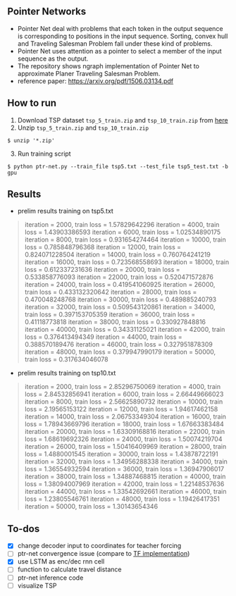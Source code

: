 ## Pointer Networks
- Pointer Net deal with problems that each token in the output sequence is corresponding to positions in the input sequence. Sorting, convex hull and Traveling Salesman Problem fall under these kind of problems.
- Pointer Net uses attention as a pointer to select a member of the input sequence as the output.
- The repository shows ngraph implementation of Pointer Net to approximate Planer Traveling Salesman Problem.
- reference paper: https://arxiv.org/pdf/1506.03134.pdf

## How to run
1. Download TSP dataset `tsp_5_train.zip` and `tsp_10_train.zip` from [here](https://drive.google.com/drive/folders/0B2fg8yPGn2TCMzBtS0o4Q2RJaEU)
2. Unzip `tsp_5_train.zip` and `tsp_10_train.zip`
```
$ unzip '*.zip'
```
3. Run training script
```
$ python ptr-net.py --train_file tsp5.txt --test_file tsp5_test.txt -b gpu
```
## Results
- prelim results training on tsp5.txt

>iteration = 2000, train loss = 1.57829642296
iteration = 4000, train loss = 1.43903386593
iteration = 6000, train loss = 1.02534890175
iteration = 8000, train loss = 0.931654274464
iteration = 10000, train loss = 0.785848796368
iteration = 12000, train loss = 0.824071228504
iteration = 14000, train loss = 0.760764241219
iteration = 16000, train loss = 0.723568558693
iteration = 18000, train loss = 0.612337231636
iteration = 20000, train loss = 0.533858776093
iteration = 22000, train loss = 0.520471572876
iteration = 24000, train loss = 0.419541060925
iteration = 26000, train loss = 0.433132320642
iteration = 28000, train loss = 0.470048248768
iteration = 30000, train loss = 0.489885240793
iteration = 32000, train loss = 0.509543120861
iteration = 34000, train loss = 0.397153705359
iteration = 36000, train loss = 0.41118773818
iteration = 38000, train loss = 0.330927848816
iteration = 40000, train loss = 0.34331125021
iteration = 42000, train loss = 0.376413494349
iteration = 44000, train loss = 0.388570189476
iteration = 46000, train loss = 0.327951878309
iteration = 48000, train loss = 0.379947990179
iteration = 50000, train loss = 0.317634046078

- prelim results training on tsp10.txt
>iteration = 2000, train loss = 2.85296750069
iteration = 4000, train loss = 2.84532856941
iteration = 6000, train loss = 2.66449666023
iteration = 8000, train loss = 2.56625890732
iteration = 10000, train loss = 2.19565153122
iteration = 12000, train loss = 1.94617462158
iteration = 14000, train loss = 2.06753349304
iteration = 16000, train loss = 1.78943669796
iteration = 18000, train loss = 1.67663383484
iteration = 20000, train loss = 1.63309168816
iteration = 22000, train loss = 1.68619692326
iteration = 24000, train loss = 1.50074219704
iteration = 26000, train loss = 1.50416409969
iteration = 28000, train loss = 1.4880001545
iteration = 30000, train loss = 1.43878722191
iteration = 32000, train loss = 1.34956288338
iteration = 34000, train loss = 1.36554932594
iteration = 36000, train loss = 1.36947906017
iteration = 38000, train loss = 1.34887468815
iteration = 40000, train loss = 1.38094007969
iteration = 42000, train loss = 1.22148537636
iteration = 44000, train loss = 1.33542692661
iteration = 46000, train loss = 1.23805546761
iteration = 48000, train loss = 1.19426417351
iteration = 50000, train loss = 1.30143654346

## To-dos
- [X] change decoder input to coordinates for teacher forcing  
- [ ] ptr-net convergence issue (compare to [TF implementation](https://github.com/devsisters/pointer-network-tensorflow))
- [X] use LSTM as enc/dec rnn cell
- [ ] function to calculate travel distance
- [ ] ptr-net inference code
- [ ] visualize TSP  
